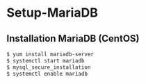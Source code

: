 # Setup-MariaDB

## Installation MariaDB (CentOS)
```sh
$ yum install mariadb-server
$ systemctl start mariadb
$ mysql_secure_installation
$ systemctl enable mariadb
```
